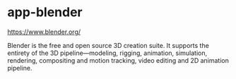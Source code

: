 # app-blender

https://www.blender.org/

Blender is the free and open source 3D creation suite.
It supports the entirety of the 3D pipeline—modeling, rigging, animation,
simulation, rendering, compositing and motion tracking, video editing and 2D animation pipeline.
